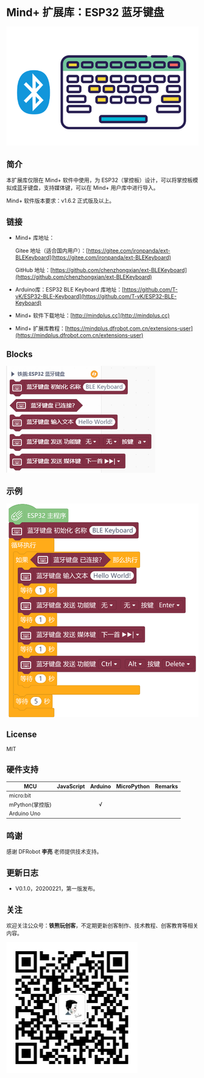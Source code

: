 # Mind+ 扩展库：ESP32 蓝牙键盘

![](./arduinoC/_images/featured.png)

## 简介

本扩展库仅限在 Mind+ 软件中使用，为 ESP32（掌控板）设计，可以将掌控板模拟成蓝牙键盘，支持媒体键，可以在 Mind+ 用户库中进行导入。

Mind+ 软件版本要求：v1.6.2 正式版及以上。

## 链接

- Mind+ 库地址：

  Gitee 地址（适合国内用户）：[https://gitee.com/ironpanda/ext-BLEKeyboard](https://gitee.com/ironpanda/ext-BLEKeyboard)

  GitHub 地址：[https://github.com/chenzhongxian/ext-BLEKeyboard](https://github.com/chenzhongxian/ext-BLEKeyboard)

- Arduino库：ESP32 BLE Keyboard 库地址：[https://github.com/T-vK/ESP32-BLE-Keyboard](https://github.com/T-vK/ESP32-BLE-Keyboard)

- Mind+ 软件下载地址：[http://mindplus.cc](http://mindplus.cc)

- Mind+ 扩展库教程：[https://mindplus.dfrobot.com.cn/extensions-user](https://mindplus.dfrobot.com.cn/extensions-user)

## Blocks

![](./arduinoC/_images/blocks.png)

## 示例

![](./arduinoC/_images/example.png)

## License

MIT

## 硬件支持

MCU                | JavaScript    | Arduino   | MicroPython    | Remarks
------------------ | :----------: | :----------: | :---------: | -----
micro:bit        |             |               |             | 
mPython(掌控版)        |             |        √      |             | 
Arduino Uno    |             |               |             | 

## 鸣谢

感谢 DFRobot **李亮** 老师提供技术支持。 

## 更新日志

- V0.1.0，20200221，第一版发布。

## 关注

欢迎关注公众号：**铁熊玩创客**，不定期更新创客制作、技术教程、创客教育等相关内容。

![公众号二维码](arduinoC/_images/公众号二维码.jpg)

